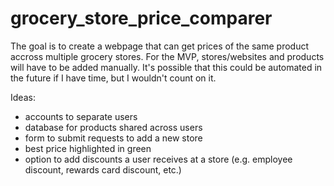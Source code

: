 # grocery_store_price_comparer

The goal is to create a webpage that can get prices of the same product accross multiple grocery stores. For the MVP, stores/websites and products will have to be added manually. It's possible that this could be automated in the future if I have time, but I wouldn't count on it.

Ideas:
- accounts to separate users
- database for products shared across users
- form to submit requests to add a new store
- best price highlighted in green
- option to add discounts a user receives at a store (e.g. employee discount, rewards card discount, etc.)
